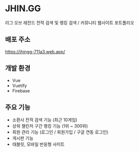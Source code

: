 # JHIN.GG
리그 오브 레전드 전적 검색 및 랭킹 검색 / 커뮤니티 웹사이트 포트폴리오

## 배포 주소
https://jhingg-711a3.web.app/

## 개발 환경
- Vue
- Vuetify
- Firebase

## 주요 기능
- 소환사 전적 검색 기능 (최근 10게임)
- 상위 챌린저 구간 랭킹 기능 (1위 ~ 300위)
- 회원 관리 기능 (로그인 / 회원가입 / 구글 연동 로그인)
- 게시판 기능
- 태블릿, 모바일 반응형 사이트



